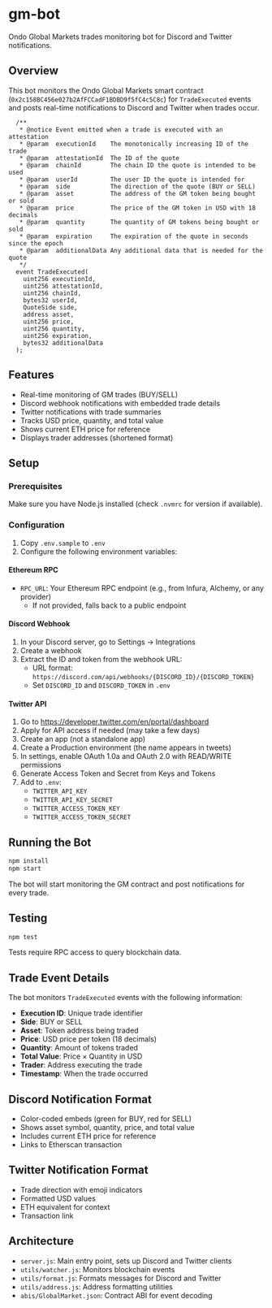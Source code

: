 # gm-bot

Ondo Global Markets trades monitoring bot for Discord and Twitter notifications.

## Overview

This bot monitors the Ondo Global Markets smart contract (`0x2c158BC456e027b2AfFCCadF1BDBD9f5fC4c5C8c`) for `TradeExecuted` events and posts real-time notifications to Discord and Twitter when trades occur.

```solidity
  /**
   * @notice Event emitted when a trade is executed with an attestation
   * @param  executionId    The monotonically increasing ID of the trade
   * @param  attestationId  The ID of the quote
   * @param  chainId        The chain ID the quote is intended to be used
   * @param  userId         The user ID the quote is intended for
   * @param  side           The direction of the quote (BUY or SELL)
   * @param  asset          The address of the GM token being bought or sold
   * @param  price          The price of the GM token in USD with 18 decimals
   * @param  quantity       The quantity of GM tokens being bought or sold
   * @param  expiration     The expiration of the quote in seconds since the epoch
   * @param  additionalData Any additional data that is needed for the quote
   */
  event TradeExecuted(
    uint256 executionId,
    uint256 attestationId,
    uint256 chainId,
    bytes32 userId,
    QuoteSide side,
    address asset,
    uint256 price,
    uint256 quantity,
    uint256 expiration,
    bytes32 additionalData
  );
```

## Features

- Real-time monitoring of GM trades (BUY/SELL)
- Discord webhook notifications with embedded trade details
- Twitter notifications with trade summaries
- Tracks USD price, quantity, and total value
- Shows current ETH price for reference
- Displays trader addresses (shortened format)

## Setup

### Prerequisites

Make sure you have Node.js installed (check `.nvmrc` for version if available).

### Configuration

1. Copy `.env.sample` to `.env`
2. Configure the following environment variables:

#### Ethereum RPC
- `RPC_URL`: Your Ethereum RPC endpoint (e.g., from Infura, Alchemy, or any provider)
  - If not provided, falls back to a public endpoint

#### Discord Webhook
1. In your Discord server, go to Settings → Integrations
2. Create a webhook
3. Extract the ID and token from the webhook URL:
   - URL format: `https://discord.com/api/webhooks/{DISCORD_ID}/{DISCORD_TOKEN}`
   - Set `DISCORD_ID` and `DISCORD_TOKEN` in `.env`

#### Twitter API
1. Go to https://developer.twitter.com/en/portal/dashboard
2. Apply for API access if needed (may take a few days)
3. Create an app (not a standalone app)
4. Create a Production environment (the name appears in tweets)
5. In settings, enable OAuth 1.0a and OAuth 2.0 with READ/WRITE permissions
6. Generate Access Token and Secret from Keys and Tokens
7. Add to `.env`:
   - `TWITTER_API_KEY`
   - `TWITTER_API_KEY_SECRET`
   - `TWITTER_ACCESS_TOKEN_KEY`
   - `TWITTER_ACCESS_TOKEN_SECRET`

## Running the Bot

```bash
npm install
npm start
```

The bot will start monitoring the GM contract and post notifications for every trade.

## Testing

```bash
npm test
```

Tests require RPC access to query blockchain data.

## Trade Event Details

The bot monitors `TradeExecuted` events with the following information:
- **Execution ID**: Unique trade identifier
- **Side**: BUY or SELL
- **Asset**: Token address being traded
- **Price**: USD price per token (18 decimals)
- **Quantity**: Amount of tokens traded
- **Total Value**: Price × Quantity in USD
- **Trader**: Address executing the trade
- **Timestamp**: When the trade occurred

## Discord Notification Format

- Color-coded embeds (green for BUY, red for SELL)
- Shows asset symbol, quantity, price, and total value
- Includes current ETH price for reference
- Links to Etherscan transaction

## Twitter Notification Format

- Trade direction with emoji indicators
- Formatted USD values
- ETH equivalent for context
- Transaction link

## Architecture

- `server.js`: Main entry point, sets up Discord and Twitter clients
- `utils/watcher.js`: Monitors blockchain events
- `utils/format.js`: Formats messages for Discord and Twitter
- `utils/address.js`: Address formatting utilities
- `abis/GlobalMarket.json`: Contract ABI for event decoding